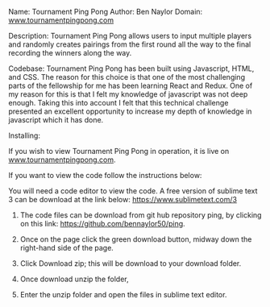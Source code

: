 Name: Tournament Ping Pong
Author: Ben Naylor
Domain: www.tournamentpingpong.com

Description: Tournament Ping Pong allows users to input multiple players and randomly creates pairings from the first round all the way to the final recording the winners along the way.

Codebase: Tournament Ping Pong has been built using Javascript, HTML, and CSS. The reason for this choice is that one of the most challenging parts of the fellowship for me has been learning React and Redux. One of my reason for this is that I felt my knowledge of javascript was not deep enough. Taking this into account I felt that this technical challenge presented an excellent opportunity to increase my depth of knowledge in javascript which it has done. 

Installing:

If you wish to view Tournament Ping Pong in operation, it is live on www.tournamentpingpong.com. 

If you want to view the code follow the instructions below:

You will need a code editor to view the code. 
A free version of sublime text 3 can be download at the link below:
https://www.sublimetext.com/3 

1. The code files can be download from git hub 
repository ping, by clicking on this link: https://github.com/bennaylor50/ping.

2. Once on the page click the green download button, midway down the right-hand side of the page.

3. Click Download zip; this will be download to your download folder.

4. Once download unzip the folder, 

5. Enter the unzip folder and open the files in sublime text editor.  



